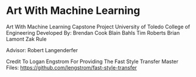 # Art With Machine Learning
Art With Machine Learning Capstone Project
University of Toledo College of Engineering
Developed By:
Brendan Cook
Blain Bahls
Tim Roberts
Brian Lamont
Zak Rule

Advisor:
Robert Langenderfer

Credit To Logan Engstrom For Providing The Fast Style Transfer Master Files:
https://github.com/lengstrom/fast-style-transfer
